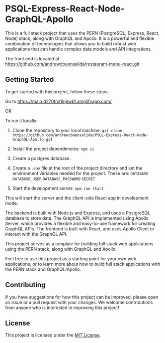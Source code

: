 # PSQL-Express-React-Node-GraphQL-Apollo

This is a full stack project that uses the PERN (PostgreSQL, Express, React, Node) stack, along with GraphQL and Apollo. It is a powerful and flexible combination of technologies that allows you to build robust web applications that can handle complex data models and API integrations.

The front end is located at https://github.com/andrewcbuensalida/restaurant-menu-react.git
## Getting Started

To get started with this project, follow these steps:

Go to https://main.d270tnz1kj6wbf.amplifyapp.com/

OR

To run it locally:

1. Clone the repository to your local machine:
   `git clone https://github.com/andrewcbuensalida/PSQL-Express-React-Node-GraphQL-Apollo.git`

2. Install the project dependencies:
   `npm ci`

3. Create a postgres database.

4. Create a `.env` file at the root of the project directory and set the environment variables needed for the project. These are:
   `DATABASE`
   `DATABASE_USER`
   `DATABASE_PASSWORD`
   `SECRET`

5. Start the development server:
   `npm run start`

This will start the server and the client-side React app in development mode.

The backend is built with Node.js and Express, and uses a PostgreSQL database to store data. The GraphQL API is implemented using Apollo Server, which provides a flexible and easy-to-use framework for creating GraphQL APIs. The frontend is built with React, and uses Apollo Client to interact with the GraphQL API.

This project serves as a template for building full stack web applications using the PERN stack, along with GraphQL and Apollo.

Feel free to use this project as a starting point for your own web applications, or to learn more about how to build full stack applications with the PERN stack and GraphQL/Apollo.

## Contributing

If you have suggestions for how this project can be improved, please open an issue or a pull request with your changes. We welcome contributions from anyone who is interested in improving this project!

## License

This project is licensed under the [MIT License](LICENSE).
